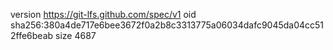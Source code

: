 version https://git-lfs.github.com/spec/v1
oid sha256:380a4de717e6bee3672f0a2b8c3313775a06034dafc9045da04cc512ffe6beab
size 4687
